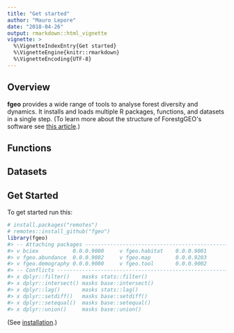 ```yaml
---
title: "Get started"
author: "Mauro Lepore"
date: "2018-04-26"
output: rmarkdown::html_vignette
vignette: >
  %\VignetteIndexEntry{Get started}
  %\VignetteEngine{knitr::rmarkdown}
  %\VignetteEncoding{UTF-8}
---
```




## Overview

__fgeo__ provides a wide range of tools to analyse forest diversity and dynamics. It installs and loads multiple R packages, functions, and datasets in a single step. (To learn more about the structure of ForestgGEO's software see [this article](https://goo.gl/c5X6qk).)

## Functions

<!--html_preserve--><div id="htmlwidget-f4a09cf296492b42b3e0" style="width:100%;height:auto;" class="datatables html-widget"></div>
<script type="application/json" data-for="htmlwidget-f4a09cf296492b42b3e0">{"x":{"filter":"none","data":[["1","2","3","4","5","6","7","8","9","10","11","12","13","14","15","16","17","18","19","20","21","22","23","24","25","26","27","28","29","30","31","32","33","34","35","36","37","38","39","40","41","42","43","44","45","46","47","48","49","50","51","52","53","54","55","56","57","58","59","60","61","62","63","64","65","66","67","68","69","70","71","72","73","74","75","76","77","78","79","80","81","82","83","84","85","86","87","88","89","90","91","92","93","94","95","96","97","98","99"],["<a href=https://forestgeo.github.io/fgeo>fgeo<\/a>","<a href=https://forestgeo.github.io/fgeo>fgeo<\/a>","<a href=https://forestgeo.github.io/fgeo>fgeo<\/a>","<a href=https://forestgeo.github.io/fgeo>fgeo<\/a>","<a href=https://forestgeo.github.io/fgeo>fgeo<\/a>","<a href=https://forestgeo.github.io/fgeo>fgeo<\/a>","<a href=https://forestgeo.github.io/fgeo>fgeo<\/a>","<a href=https://forestgeo.github.io/fgeo>fgeo<\/a>","<a href=https://forestgeo.github.io/fgeo>fgeo<\/a>","<a href=https://forestgeo.github.io/fgeo>fgeo<\/a>","<a href=https://forestgeo.github.io/fgeo>fgeo<\/a>","<a href=https://forestgeo.github.io/fgeo.abundance>fgeo.abundance<\/a>","<a href=https://forestgeo.github.io/fgeo.abundance>fgeo.abundance<\/a>","<a href=https://forestgeo.github.io/fgeo.abundance>fgeo.abundance<\/a>","<a href=https://forestgeo.github.io/fgeo.abundance>fgeo.abundance<\/a>","<a href=https://forestgeo.github.io/fgeo.abundance>fgeo.abundance<\/a>","<a href=https://forestgeo.github.io/fgeo.demography>fgeo.demography<\/a>","<a href=https://forestgeo.github.io/fgeo.demography>fgeo.demography<\/a>","<a href=https://forestgeo.github.io/fgeo.demography>fgeo.demography<\/a>","<a href=https://forestgeo.github.io/fgeo.demography>fgeo.demography<\/a>","<a href=https://forestgeo.github.io/fgeo.demography>fgeo.demography<\/a>","<a href=https://forestgeo.github.io/fgeo.demography>fgeo.demography<\/a>","<a href=https://forestgeo.github.io/fgeo.habitat>fgeo.habitat<\/a>","<a href=https://forestgeo.github.io/fgeo.habitat>fgeo.habitat<\/a>","<a href=https://forestgeo.github.io/fgeo.habitat>fgeo.habitat<\/a>","<a href=https://forestgeo.github.io/fgeo.habitat>fgeo.habitat<\/a>","<a href=https://forestgeo.github.io/fgeo.habitat>fgeo.habitat<\/a>","<a href=https://forestgeo.github.io/fgeo.habitat>fgeo.habitat<\/a>","<a href=https://forestgeo.github.io/fgeo.habitat>fgeo.habitat<\/a>","<a href=https://forestgeo.github.io/fgeo.habitat>fgeo.habitat<\/a>","<a href=https://forestgeo.github.io/fgeo.map>fgeo.map<\/a>","<a href=https://forestgeo.github.io/fgeo.map>fgeo.map<\/a>","<a href=https://forestgeo.github.io/fgeo.map>fgeo.map<\/a>","<a href=https://forestgeo.github.io/fgeo.map>fgeo.map<\/a>","<a href=https://forestgeo.github.io/fgeo.map>fgeo.map<\/a>","<a href=https://forestgeo.github.io/fgeo.map>fgeo.map<\/a>","<a href=https://forestgeo.github.io/fgeo.map>fgeo.map<\/a>","<a href=https://forestgeo.github.io/fgeo.map>fgeo.map<\/a>","<a href=https://forestgeo.github.io/fgeo.map>fgeo.map<\/a>","<a href=https://forestgeo.github.io/fgeo.map>fgeo.map<\/a>","<a href=https://forestgeo.github.io/fgeo.map>fgeo.map<\/a>","<a href=https://forestgeo.github.io/fgeo.map>fgeo.map<\/a>","<a href=https://forestgeo.github.io/fgeo.map>fgeo.map<\/a>","<a href=https://forestgeo.github.io/fgeo.map>fgeo.map<\/a>","<a href=https://forestgeo.github.io/fgeo.map>fgeo.map<\/a>","<a href=https://forestgeo.github.io/fgeo.map>fgeo.map<\/a>","<a href=https://forestgeo.github.io/fgeo.map>fgeo.map<\/a>","<a href=https://forestgeo.github.io/fgeo.map>fgeo.map<\/a>","<a href=https://forestgeo.github.io/fgeo.map>fgeo.map<\/a>","<a href=https://forestgeo.github.io/fgeo.map>fgeo.map<\/a>","<a href=https://forestgeo.github.io/fgeo.tool>fgeo.tool<\/a>","<a href=https://forestgeo.github.io/fgeo.tool>fgeo.tool<\/a>","<a href=https://forestgeo.github.io/fgeo.tool>fgeo.tool<\/a>","<a href=https://forestgeo.github.io/fgeo.tool>fgeo.tool<\/a>","<a href=https://forestgeo.github.io/fgeo.tool>fgeo.tool<\/a>","<a href=https://forestgeo.github.io/fgeo.tool>fgeo.tool<\/a>","<a href=https://forestgeo.github.io/fgeo.tool>fgeo.tool<\/a>","<a href=https://forestgeo.github.io/fgeo.tool>fgeo.tool<\/a>","<a href=https://forestgeo.github.io/fgeo.tool>fgeo.tool<\/a>","<a href=https://forestgeo.github.io/fgeo.tool>fgeo.tool<\/a>","<a href=https://forestgeo.github.io/fgeo.tool>fgeo.tool<\/a>","<a href=https://forestgeo.github.io/fgeo.tool>fgeo.tool<\/a>","<a href=https://forestgeo.github.io/fgeo.tool>fgeo.tool<\/a>","<a href=https://forestgeo.github.io/fgeo.tool>fgeo.tool<\/a>","<a href=https://forestgeo.github.io/fgeo.tool>fgeo.tool<\/a>","<a href=https://forestgeo.github.io/fgeo.tool>fgeo.tool<\/a>","<a href=https://forestgeo.github.io/fgeo.tool>fgeo.tool<\/a>","<a href=https://forestgeo.github.io/fgeo.tool>fgeo.tool<\/a>","<a href=https://forestgeo.github.io/fgeo.tool>fgeo.tool<\/a>","<a href=https://forestgeo.github.io/fgeo.tool>fgeo.tool<\/a>","<a href=https://forestgeo.github.io/fgeo.tool>fgeo.tool<\/a>","<a href=https://forestgeo.github.io/fgeo.tool>fgeo.tool<\/a>","<a href=https://forestgeo.github.io/fgeo.tool>fgeo.tool<\/a>","<a href=https://forestgeo.github.io/fgeo.tool>fgeo.tool<\/a>","<a href=https://forestgeo.github.io/fgeo.tool>fgeo.tool<\/a>","<a href=https://forestgeo.github.io/fgeo.tool>fgeo.tool<\/a>","<a href=https://forestgeo.github.io/fgeo.tool>fgeo.tool<\/a>","<a href=https://forestgeo.github.io/fgeo.tool>fgeo.tool<\/a>","<a href=https://forestgeo.github.io/fgeo.tool>fgeo.tool<\/a>","<a href=https://forestgeo.github.io/fgeo.tool>fgeo.tool<\/a>","<a href=https://forestgeo.github.io/fgeo.tool>fgeo.tool<\/a>","<a href=https://forestgeo.github.io/fgeo.tool>fgeo.tool<\/a>","<a href=https://forestgeo.github.io/fgeo.tool>fgeo.tool<\/a>","<a href=https://forestgeo.github.io/fgeo.tool>fgeo.tool<\/a>","<a href=https://forestgeo.github.io/fgeo.tool>fgeo.tool<\/a>","<a href=https://forestgeo.github.io/fgeo.tool>fgeo.tool<\/a>","<a href=https://forestgeo.github.io/fgeo.tool>fgeo.tool<\/a>","<a href=https://forestgeo.github.io/fgeo.tool>fgeo.tool<\/a>","<a href=https://forestgeo.github.io/fgeo.tool>fgeo.tool<\/a>","<a href=https://forestgeo.github.io/fgeo.tool>fgeo.tool<\/a>","<a href=https://forestgeo.github.io/fgeo.tool>fgeo.tool<\/a>","<a href=https://forestgeo.github.io/fgeo.tool>fgeo.tool<\/a>","<a href=https://forestgeo.github.io/fgeo.tool>fgeo.tool<\/a>","<a href=https://forestgeo.github.io/fgeo.tool>fgeo.tool<\/a>","<a href=https://forestgeo.github.io/fgeo.tool>fgeo.tool<\/a>","<a href=https://forestgeo.github.io/fgeo.tool>fgeo.tool<\/a>","<a href=https://forestgeo.github.io/fgeo.tool>fgeo.tool<\/a>","<a href=https://forestgeo.github.io/fgeo.tool>fgeo.tool<\/a>","<a href=https://forestgeo.github.io/fgeo.tool>fgeo.tool<\/a>"],["<a href=https://forestgeo.github.io/fgeo/reference/>fgeo_conflicts<\/a>","<a href=https://forestgeo.github.io/fgeo/reference/>fgeo_core<\/a>","<a href=https://forestgeo.github.io/fgeo/reference/>fgeo_imports<\/a>","<a href=https://forestgeo.github.io/fgeo/reference/>fgeo_index<\/a>","<a href=https://forestgeo.github.io/fgeo/reference/>fgeo_index_datasets<\/a>","<a href=https://forestgeo.github.io/fgeo/reference/>fgeo_index_functions<\/a>","<a href=https://forestgeo.github.io/fgeo/reference/>fgeo_index_packages<\/a>","<a href=https://forestgeo.github.io/fgeo/reference/>fgeo_link<\/a>","<a href=https://forestgeo.github.io/fgeo/reference/>fgeo_packages<\/a>","<a href=https://forestgeo.github.io/fgeo/reference/>fgeo_suggests<\/a>","<a href=https://forestgeo.github.io/fgeo/reference/>fgeo_update<\/a>","<a href=https://forestgeo.github.io/fgeo.abundance/reference/>abundance<\/a>","<a href=https://forestgeo.github.io/fgeo.abundance/reference/>abundance_tally<\/a>","<a href=https://forestgeo.github.io/fgeo.abundance/reference/>basal_area<\/a>","<a href=https://forestgeo.github.io/fgeo.abundance/reference/>basal_area_ind<\/a>","<a href=https://forestgeo.github.io/fgeo.abundance/reference/>vgn_diversity<\/a>","<a href=https://forestgeo.github.io/fgeo.demography/reference/>growth<\/a>","<a href=https://forestgeo.github.io/fgeo.demography/reference/>growth_df<\/a>","<a href=https://forestgeo.github.io/fgeo.demography/reference/>mortality<\/a>","<a href=https://forestgeo.github.io/fgeo.demography/reference/>mortality_df<\/a>","<a href=https://forestgeo.github.io/fgeo.demography/reference/>recruitment<\/a>","<a href=https://forestgeo.github.io/fgeo.demography/reference/>recruitment_df<\/a>","<a href=https://forestgeo.github.io/fgeo.habitat/reference/>abundanceperquad<\/a>","<a href=https://forestgeo.github.io/fgeo.habitat/reference/>dist_in_torus<\/a>","<a href=https://forestgeo.github.io/fgeo.habitat/reference/>ExpList<\/a>","<a href=https://forestgeo.github.io/fgeo.habitat/reference/>extract_gridsize<\/a>","<a href=https://forestgeo.github.io/fgeo.habitat/reference/>extract_plotdim<\/a>","<a href=https://forestgeo.github.io/fgeo.habitat/reference/>GetAutomatedKrigeParams<\/a>","<a href=https://forestgeo.github.io/fgeo.habitat/reference/>GetKrigedSoil<\/a>","<a href=https://forestgeo.github.io/fgeo.habitat/reference/>torusonesp.all<\/a>","<a href=https://forestgeo.github.io/fgeo.map/reference/>add_sp<\/a>","<a href=https://forestgeo.github.io/fgeo.map/reference/>contour_elev<\/a>","<a href=https://forestgeo.github.io/fgeo.map/reference/>hide_axis_labels<\/a>","<a href=https://forestgeo.github.io/fgeo.map/reference/>hide_legend_color<\/a>","<a href=https://forestgeo.github.io/fgeo.map/reference/>label_elev<\/a>","<a href=https://forestgeo.github.io/fgeo.map/reference/>limit_gx_gy<\/a>","<a href=https://forestgeo.github.io/fgeo.map/reference/>map_elev<\/a>","<a href=https://forestgeo.github.io/fgeo.map/reference/>map_gx_gy<\/a>","<a href=https://forestgeo.github.io/fgeo.map/reference/>map_gx_gy_elev<\/a>","<a href=https://forestgeo.github.io/fgeo.map/reference/>map_quad_header<\/a>","<a href=https://forestgeo.github.io/fgeo.map/reference/>map_sp_elev<\/a>","<a href=https://forestgeo.github.io/fgeo.map/reference/>map_tag_header<\/a>","<a href=https://forestgeo.github.io/fgeo.map/reference/>maply_quad<\/a>","<a href=https://forestgeo.github.io/fgeo.map/reference/>maply_sp_elev<\/a>","<a href=https://forestgeo.github.io/fgeo.map/reference/>maply_tag<\/a>","<a href=https://forestgeo.github.io/fgeo.map/reference/>suffix_edge_tag<\/a>","<a href=https://forestgeo.github.io/fgeo.map/reference/>theme_default<\/a>","<a href=https://forestgeo.github.io/fgeo.map/reference/>theme_map_quad<\/a>","<a href=https://forestgeo.github.io/fgeo.map/reference/>theme_map_tag<\/a>","<a href=https://forestgeo.github.io/fgeo.map/reference/>wrap<\/a>","<a href=https://forestgeo.github.io/fgeo.tool/reference/>add_col_row<\/a>","<a href=https://forestgeo.github.io/fgeo.tool/reference/>add_col_row2<\/a>","<a href=https://forestgeo.github.io/fgeo.tool/reference/>add_hectindex<\/a>","<a href=https://forestgeo.github.io/fgeo.tool/reference/>add_index<\/a>","<a href=https://forestgeo.github.io/fgeo.tool/reference/>add_lxly<\/a>","<a href=https://forestgeo.github.io/fgeo.tool/reference/>add_quad<\/a>","<a href=https://forestgeo.github.io/fgeo.tool/reference/>add_qxqy<\/a>","<a href=https://forestgeo.github.io/fgeo.tool/reference/>add_status_tree<\/a>","<a href=https://forestgeo.github.io/fgeo.tool/reference/>add_subquad<\/a>","<a href=https://forestgeo.github.io/fgeo.tool/reference/>add_var<\/a>","<a href=https://forestgeo.github.io/fgeo.tool/reference/>check_crucial_names<\/a>","<a href=https://forestgeo.github.io/fgeo.tool/reference/>check_unique<\/a>","<a href=https://forestgeo.github.io/fgeo.tool/reference/>check_unique_vector<\/a>","<a href=https://forestgeo.github.io/fgeo.tool/reference/>count_duplicated<\/a>","<a href=https://forestgeo.github.io/fgeo.tool/reference/>create_habitat<\/a>","<a href=https://forestgeo.github.io/fgeo.tool/reference/>exists_in_pkg<\/a>","<a href=https://forestgeo.github.io/fgeo.tool/reference/>fieldforms_header<\/a>","<a href=https://forestgeo.github.io/fgeo.tool/reference/>fieldforms_output<\/a>","<a href=https://forestgeo.github.io/fgeo.tool/reference/>fieldforms_prepare<\/a>","<a href=https://forestgeo.github.io/fgeo.tool/reference/>fill_na<\/a>","<a href=https://forestgeo.github.io/fgeo.tool/reference/>guess_plotdim<\/a>","<a href=https://forestgeo.github.io/fgeo.tool/reference/>ls_csv_df<\/a>","<a href=https://forestgeo.github.io/fgeo.tool/reference/>ls_join_df<\/a>","<a href=https://forestgeo.github.io/fgeo.tool/reference/>ls_list_spreadsheets<\/a>","<a href=https://forestgeo.github.io/fgeo.tool/reference/>ls_name_df<\/a>","<a href=https://forestgeo.github.io/fgeo.tool/reference/>nms_detect<\/a>","<a href=https://forestgeo.github.io/fgeo.tool/reference/>nms_extract_all<\/a>","<a href=https://forestgeo.github.io/fgeo.tool/reference/>nms_extract_anycase<\/a>","<a href=https://forestgeo.github.io/fgeo.tool/reference/>nms_extract1<\/a>","<a href=https://forestgeo.github.io/fgeo.tool/reference/>nms_has_any<\/a>","<a href=https://forestgeo.github.io/fgeo.tool/reference/>nms_lowercase<\/a>","<a href=https://forestgeo.github.io/fgeo.tool/reference/>nms_restore<\/a>","<a href=https://forestgeo.github.io/fgeo.tool/reference/>nms_restore_newvar<\/a>","<a href=https://forestgeo.github.io/fgeo.tool/reference/>nms_tidy<\/a>","<a href=https://forestgeo.github.io/fgeo.tool/reference/>recode_subquad<\/a>","<a href=https://forestgeo.github.io/fgeo.tool/reference/>replace_null<\/a>","<a href=https://forestgeo.github.io/fgeo.tool/reference/>restructure_elev<\/a>","<a href=https://forestgeo.github.io/fgeo.tool/reference/>row_collapse_censusid<\/a>","<a href=https://forestgeo.github.io/fgeo.tool/reference/>row_discard_twice_dead<\/a>","<a href=https://forestgeo.github.io/fgeo.tool/reference/>row_filter_status<\/a>","<a href=https://forestgeo.github.io/fgeo.tool/reference/>row_keep_alive_stem<\/a>","<a href=https://forestgeo.github.io/fgeo.tool/reference/>row_keep_alive_tree<\/a>","<a href=https://forestgeo.github.io/fgeo.tool/reference/>row_top<\/a>","<a href=https://forestgeo.github.io/fgeo.tool/reference/>str_as_tidy_names<\/a>","<a href=https://forestgeo.github.io/fgeo.tool/reference/>str_suffix_match<\/a>","<a href=https://forestgeo.github.io/fgeo.tool/reference/>to_recensus<\/a>","<a href=https://forestgeo.github.io/fgeo.tool/reference/>type_ensure<\/a>","<a href=https://forestgeo.github.io/fgeo.tool/reference/>type_taxa<\/a>","<a href=https://forestgeo.github.io/fgeo.tool/reference/>type_vft<\/a>"]],"container":"<table class=\"display\">\n  <thead>\n    <tr>\n      <th> <\/th>\n      <th>package<\/th>\n      <th>fun<\/th>\n    <\/tr>\n  <\/thead>\n<\/table>","options":{"order":[],"autoWidth":false,"orderClasses":false,"columnDefs":[{"orderable":false,"targets":0}]}},"evals":[],"jsHooks":[]}</script><!--/html_preserve-->

## Datasets

<!--html_preserve--><div id="htmlwidget-7c5b69536e732d22e357" style="width:100%;height:auto;" class="datatables html-widget"></div>
<script type="application/json" data-for="htmlwidget-7c5b69536e732d22e357">{"x":{"filter":"none","data":[["1","2","3","4","5","6","7","8","9","10","11","12","13","14","15","16","17","18","19","20","21","22","23","24","25","26","27","28","29","30","31","32"],["<a href=https://forestgeo.github.io/bciex>bciex<\/a>","<a href=https://forestgeo.github.io/bciex>bciex<\/a>","<a href=https://forestgeo.github.io/bciex>bciex<\/a>","<a href=https://forestgeo.github.io/bciex>bciex<\/a>","<a href=https://forestgeo.github.io/bciex>bciex<\/a>","<a href=https://forestgeo.github.io/bciex>bciex<\/a>","<a href=https://forestgeo.github.io/bciex>bciex<\/a>","<a href=https://forestgeo.github.io/bciex>bciex<\/a>","<a href=https://forestgeo.github.io/bciex>bciex<\/a>","<a href=https://forestgeo.github.io/bciex>bciex<\/a>","<a href=https://forestgeo.github.io/bciex>bciex<\/a>","<a href=https://forestgeo.github.io/bciex>bciex<\/a>","<a href=https://forestgeo.github.io/bciex>bciex<\/a>","<a href=https://forestgeo.github.io/bciex>bciex<\/a>","<a href=https://forestgeo.github.io/bciex>bciex<\/a>","<a href=https://forestgeo.github.io/bciex>bciex<\/a>","<a href=https://forestgeo.github.io/bciex>bciex<\/a>","<a href=https://forestgeo.github.io/bciex>bciex<\/a>","<a href=https://forestgeo.github.io/bciex>bciex<\/a>","<a href=https://forestgeo.github.io/bciex>bciex<\/a>","<a href=https://forestgeo.github.io/bciex>bciex<\/a>","<a href=https://forestgeo.github.io/bciex>bciex<\/a>","<a href=https://forestgeo.github.io/fgeo.habitat>fgeo.habitat<\/a>","<a href=https://forestgeo.github.io/fgeo.habitat>fgeo.habitat<\/a>","<a href=https://forestgeo.github.io/fgeo.habitat>fgeo.habitat<\/a>","<a href=https://forestgeo.github.io/fgeo.habitat>fgeo.habitat<\/a>","<a href=https://forestgeo.github.io/fgeo.habitat>fgeo.habitat<\/a>","<a href=https://forestgeo.github.io/fgeo.habitat>fgeo.habitat<\/a>","<a href=https://forestgeo.github.io/fgeo.map>fgeo.map<\/a>","<a href=https://forestgeo.github.io/fgeo.map>fgeo.map<\/a>","<a href=https://forestgeo.github.io/fgeo.tool>fgeo.tool<\/a>","<a href=https://forestgeo.github.io/fgeo.tool>fgeo.tool<\/a>"],["<a href=https://forestgeo.github.io/bciex/reference/>bci_elevation<\/a>","<a href=https://forestgeo.github.io/bciex/reference/>bci_habitat<\/a>","<a href=https://forestgeo.github.io/bciex/reference/>bci_mat<\/a>","<a href=https://forestgeo.github.io/bciex/reference/>bci_plotdim<\/a>","<a href=https://forestgeo.github.io/bciex/reference/>bci_quad_info<\/a>","<a href=https://forestgeo.github.io/bciex/reference/>bci_species<\/a>","<a href=https://forestgeo.github.io/bciex/reference/>bci_wood_density<\/a>","<a href=https://forestgeo.github.io/bciex/reference/>bci12s1mini<\/a>","<a href=https://forestgeo.github.io/bciex/reference/>bci12s2mini<\/a>","<a href=https://forestgeo.github.io/bciex/reference/>bci12s3mini<\/a>","<a href=https://forestgeo.github.io/bciex/reference/>bci12s4mini<\/a>","<a href=https://forestgeo.github.io/bciex/reference/>bci12s5mini<\/a>","<a href=https://forestgeo.github.io/bciex/reference/>bci12s6mini<\/a>","<a href=https://forestgeo.github.io/bciex/reference/>bci12s7mini<\/a>","<a href=https://forestgeo.github.io/bciex/reference/>bci12t1mini<\/a>","<a href=https://forestgeo.github.io/bciex/reference/>bci12t2mini<\/a>","<a href=https://forestgeo.github.io/bciex/reference/>bci12t3mini<\/a>","<a href=https://forestgeo.github.io/bciex/reference/>bci12t4mini<\/a>","<a href=https://forestgeo.github.io/bciex/reference/>bci12t5mini<\/a>","<a href=https://forestgeo.github.io/bciex/reference/>bci12t6mini<\/a>","<a href=https://forestgeo.github.io/bciex/reference/>bci12t7mini<\/a>","<a href=https://forestgeo.github.io/bciex/reference/>bci12vft_mini<\/a>","<a href=https://forestgeo.github.io/fgeo.habitat/reference/>luquillo_elevation<\/a>","<a href=https://forestgeo.github.io/fgeo.habitat/reference/>luquillo_habitat<\/a>","<a href=https://forestgeo.github.io/fgeo.habitat/reference/>luquillo_stem6_random<\/a>","<a href=https://forestgeo.github.io/fgeo.habitat/reference/>luquillo_top3_sp<\/a>","<a href=https://forestgeo.github.io/fgeo.habitat/reference/>luquillo_tree6_random<\/a>","<a href=https://forestgeo.github.io/fgeo.habitat/reference/>soil_random<\/a>","<a href=https://forestgeo.github.io/fgeo.map/reference/>top1quad<\/a>","<a href=https://forestgeo.github.io/fgeo.map/reference/>top4quad<\/a>","<a href=https://forestgeo.github.io/fgeo.tool/reference/>top1quad<\/a>","<a href=https://forestgeo.github.io/fgeo.tool/reference/>top4quad<\/a>"]],"container":"<table class=\"display\">\n  <thead>\n    <tr>\n      <th> <\/th>\n      <th>package<\/th>\n      <th>dataset<\/th>\n    <\/tr>\n  <\/thead>\n<\/table>","options":{"order":[],"autoWidth":false,"orderClasses":false,"columnDefs":[{"orderable":false,"targets":0}]}},"evals":[],"jsHooks":[]}</script><!--/html_preserve-->

## Get Started

To get started run this:


```r
# install.packages("remotes")
# remotes::install_github("fgeo")
library(fgeo)
#> -- Attaching packages ------------------------------------------------- fgeo 0.0.0.9000 --
#> v bciex           0.0.0.9000     v fgeo.habitat    0.0.0.9001
#> v fgeo.abundance  0.0.0.9002     v fgeo.map        0.0.0.9203
#> v fgeo.demography 0.0.0.9000     v fgeo.tool       0.0.0.9002
#> -- Conflicts --------------------------------------------------------- fgeo_conflicts() --
#> x dplyr::filter()    masks stats::filter()
#> x dplyr::intersect() masks base::intersect()
#> x dplyr::lag()       masks stats::lag()
#> x dplyr::setdiff()   masks base::setdiff()
#> x dplyr::setequal()  masks base::setequal()
#> x dplyr::union()     masks base::union()
```

(See [installation](https://forestgeo.github.io/fgeo/#installation).)
